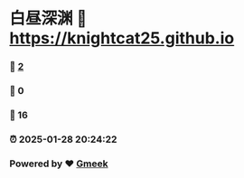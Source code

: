 # 白昼深渊 :link: https://knightcat25.github.io 
### :page_facing_up: [2](https://knightcat25.github.io/tag.html) 
### :speech_balloon: 0 
### :hibiscus: 16 
### :alarm_clock: 2025-01-28 20:24:22 
### Powered by :heart: [Gmeek](https://github.com/Meekdai/Gmeek)
